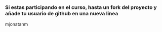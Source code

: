 ### Si estas participando en el curso, hasta un fork del proyecto y añade tu usuario de github en una nueva linea

mjonatanm